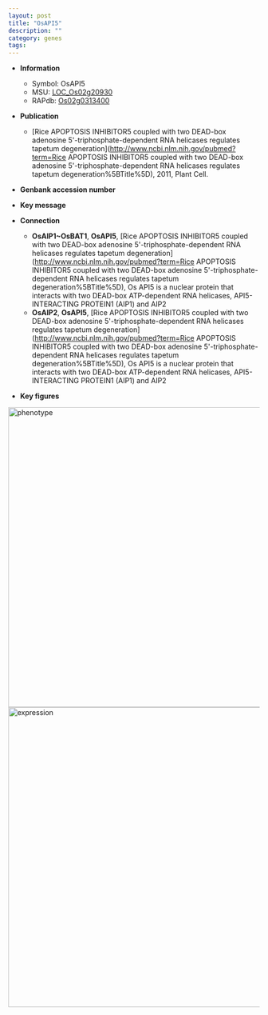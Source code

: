 ```yaml
---
layout: post
title: "OsAPI5"
description: ""
category: genes
tags: 
---
```


* **Information**  
    + Symbol: OsAPI5  
    + MSU: [LOC_Os02g20930](http://rice.plantbiology.msu.edu/cgi-bin/ORF_infopage.cgi?orf=LOC_Os02g20930)  
    + RAPdb: [Os02g0313400](http://rapdb.dna.affrc.go.jp/viewer/gbrowse_details/irgsp1?name=Os02g0313400)  

* **Publication**  
    + [Rice APOPTOSIS INHIBITOR5 coupled with two DEAD-box adenosine 5'-triphosphate-dependent RNA helicases regulates tapetum degeneration](http://www.ncbi.nlm.nih.gov/pubmed?term=Rice APOPTOSIS INHIBITOR5 coupled with two DEAD-box adenosine 5'-triphosphate-dependent RNA helicases regulates tapetum degeneration%5BTitle%5D), 2011, Plant Cell.

* **Genbank accession number**  

* **Key message**  

* **Connection**  
    + __OsAIP1~OsBAT1__, __OsAPI5__, [Rice APOPTOSIS INHIBITOR5 coupled with two DEAD-box adenosine 5'-triphosphate-dependent RNA helicases regulates tapetum degeneration](http://www.ncbi.nlm.nih.gov/pubmed?term=Rice APOPTOSIS INHIBITOR5 coupled with two DEAD-box adenosine 5'-triphosphate-dependent RNA helicases regulates tapetum degeneration%5BTitle%5D), Os API5 is a nuclear protein that interacts with two DEAD-box ATP-dependent RNA helicases, API5-INTERACTING PROTEIN1 (AIP1) and AIP2
    + __OsAIP2__, __OsAPI5__, [Rice APOPTOSIS INHIBITOR5 coupled with two DEAD-box adenosine 5'-triphosphate-dependent RNA helicases regulates tapetum degeneration](http://www.ncbi.nlm.nih.gov/pubmed?term=Rice APOPTOSIS INHIBITOR5 coupled with two DEAD-box adenosine 5'-triphosphate-dependent RNA helicases regulates tapetum degeneration%5BTitle%5D), Os API5 is a nuclear protein that interacts with two DEAD-box ATP-dependent RNA helicases, API5-INTERACTING PROTEIN1 (AIP1) and AIP2

* **Key figures**  
<img src="https://funricegenes.github.io/images/OsAPI5.pheno.png" alt="phenotype"  style="width: 600px;"/>

<img src="https://funricegenes.github.io/images/OsAPI5.exp.png" alt="expression"  style="width: 600px;"/>



